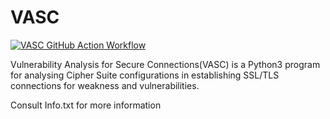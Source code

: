 # VASC

[![VASC GitHub Action Workflow](https://github.com/AishwaryaSolanki/VASC_2023/actions/workflows/python-testing.yml/badge.svg)](https://github.com/AishwaryaSolanki/VASC_2023/actions/workflows/python-testing.yml)

Vulnerability Analysis for Secure Connections(VASC) is a Python3 program for analysing Cipher Suite configurations in establishing SSL/TLS connections for weakness and vulnerabilities.

Consult Info.txt for more information

